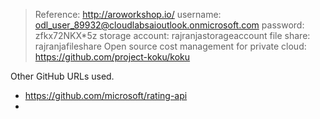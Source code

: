 > Reference: http://aroworkshop.io/
> username: odl_user_89932@cloudlabsaioutlook.onmicrosoft.com
> password: zfkx72NKX*5z
> storage account: rajranjastorageaccount
> file share: rajranjafileshare
> Open source cost management for private cloud: https://github.com/project-koku/koku


Other GitHub URLs used.
- https://github.com/microsoft/rating-api
- 